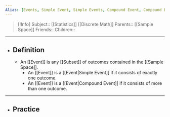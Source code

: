 ```yaml
---
Alias: [Events, Simple Event, Simple Events, Compound Event, Compound Events]
---
```

> [!Info]
> Subject:: [[Statistics]] [[Discrete Math]]
> Parents:: [[Sample Space]]
> Friends:: 
> Children:: 
---
- ## Definition
	- An [[Event]] is any [[Subset]] of outcomes contained in the [[Sample Space]].
		- An [[Event]] is a [[Event|Simple Event]] if it consists of exactly one outcome.
		- An [[Event]] is a [[Event|Compound Event]] if it consists of more than one outcome.
---
- ## Practice